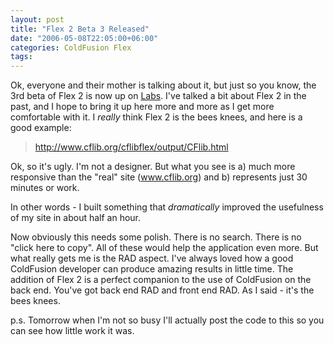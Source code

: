 ```yaml
---
layout: post
title: "Flex 2 Beta 3 Released"
date: "2006-05-08T22:05:00+06:00"
categories: ColdFusion Flex 
tags: 
---
```


Ok, everyone and their mother is talking about it, but just so you know, the 3rd beta of Flex 2 is now up on <a href="http://labs.adobe.com">Labs</a>. I've talked a bit about Flex 2 in the past, and I hope to bring it up here more and more as I get more comfortable with it. I <i>really</i> think Flex 2 is the bees knees, and here is a good example:

<blockquote>
<a href="http://www.cflib.org/cflibflex/output/CFlib.html">http://www.cflib.org/cflibflex/output/CFlib.html</a>
</blockquote>

Ok, so it's ugly. I'm not a designer. But what you see is a) much more responsive than the "real" site (<a href="http://www.cflib.org">www.cflib.org</a>) and b) represents just 30 minutes or work.

In other words - I built something that <i>dramatically</i> improved the usefulness of my site in about half an hour.

Now obviously this needs some polish. There is no search. There is no "click here to copy". All of these would help the application even more. But what really gets me is the RAD aspect. I've always loved how a good ColdFusion developer can produce amazing results in little time. The addition of Flex 2 is a perfect companion to the use of ColdFusion on the back end. You've got back end RAD and front end RAD. As I said - it's the bees knees.

p.s. Tomorrow when I'm not so busy I'll actually post the code to this so you can see how little work it was.